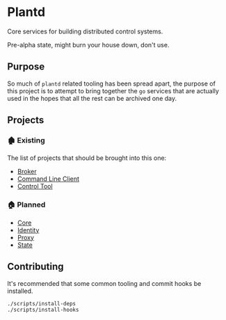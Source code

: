 # Plantd

Core services for building distributed control systems.

Pre-alpha state, might burn your house down, don't use.

## Purpose

So much of `plantd` related tooling has been spread apart, the purpose of this
project is to attempt to bring together the `go` services that are actually
used in the hopes that all the rest can be archived one day.

## Projects

### 🏚 Existing

The list of projects that should be brought into this one:

* [Broker][broker]
* [Command Line Client][plantcli]
* [Control Tool][plantctl]

### 🏠 Planned

* [Core](core/README.md)
* [Identity](identity/README.md)
* [Proxy](proxy/README.md)
* [State](state/README.md)

## Contributing

It's recommended that some common tooling and commit hooks be installed.

```shell
./scripts/install-deps
./scripts/install-hooks
```

<!-- links -->

[broker]: https://gitlab.com/plantd/broker
[plantctl]: https://gitlab.com/plantd/plantctl
[plantcli]: https://gitlab.com/plantd/plantcli
